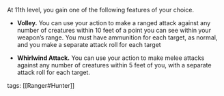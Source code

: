 At 11th level, you gain one of the following features of your choice.

-   **Volley.** You can use your action to make a ranged attack against any number of creatures within 10 feet of a point you can see within your weapon’s range. You must have ammunition for each target, as normal, and you make a separate attack roll for each target

-   **Whirlwind Attack.** You can use your action to make melee attacks against any number of creatures within 5 feet of you, with a separate attack roll for each target.

tags: [[Ranger#Hunter]]